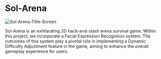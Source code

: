 # Sol-Arena

![Sol-Arena-Title-Screen](https://img.itch.zone/aW1nLzQyMTc1NjEuZ2lm/original/YkpIal.gif)

Sol-Arena is an exhilarating 2D hack-and-slash arena survival game. Within this project, we incorporate a Facial Expression Recognition system. The outcomes of this system play a pivotal role in implementing a Dynamic Difficulty Adjustment feature in the game, aiming to enhance the overall gameplay experience for users.
